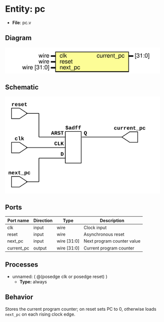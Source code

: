 
# Entity: pc 
- **File**: pc.v

## Diagram
![Diagram](../images/docs/pc.svg "Diagram")

## Schematic
![Schematic](../images/schematics/pc.svg "Schematic")
## Ports

| Port name  | Direction | Type        | Description |
| ---------- | --------- | ----------- | ----------- |
| clk        | input     | wire        | Clock input |
| reset      | input     | wire        | Asynchronous reset |
| next_pc    | input     | wire [31:0] | Next program counter value |
| current_pc | output    | wire [31:0] | Current program counter |

## Processes
- unnamed: ( @(posedge clk or posedge reset) )
  - **Type:** always

## Behavior
Stores the current program counter; on reset sets PC to 0, otherwise loads `next_pc` on each rising clock edge.
